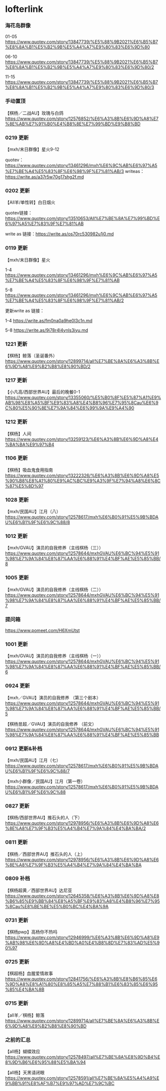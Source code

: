 # lofterlink

### 海花岛群像
01-05 https://www.quotev.com/story/13847739/%E5%88%9B2021%E6%B5%B7%E8%8A%B1%E5%B2%9B%E5%A4%A7%E9%80%83%E6%9D%80

06-10 https://www.quotev.com/story/13847739/%E5%88%9B2021%E6%B5%B7%E8%8A%B1%E5%B2%9B%E5%A4%A7%E9%80%83%E6%9D%80/2

11-15 https://www.quotev.com/story/13847739/%E5%88%9B2021%E6%B5%B7%E8%8A%B1%E5%B2%9B%E5%A4%A7%E9%80%83%E6%9D%80/3

### 手动置顶
【棋杨／二战AU】玫瑰与白鸽
https://www.quotev.com/story/12576852/%E6%A3%8B%E6%9D%A8%E7%8E%AB%E7%91%B0%E4%B8%8E%E7%99%BD%E9%B8%BD

### 0219 更新
【mxh/末日群像】星火9-12

quotev：https://www.quotev.com/story/13461296/mxh%E6%9C%AB%E6%97%A5%E7%BE%A4%E5%83%8F%E6%98%9F%E7%81%AB/3
writeas：https://write.as/a37r5w70g17shg2f.md

### 0202 更新
【All羊/单性转】白日烟火

quotev链接：https://www.quotev.com/story/13510653/All%E7%BE%8A%E7%99%BD%E6%97%A5%E7%83%9F%E7%81%AB

write as 链接：https://write.as/os70rc530982u1j0.md

### 0119 更新
【mxh/末日群像】星火 

1-4 https://www.quotev.com/story/13461296/mxh%E6%9C%AB%E6%97%A5%E7%BE%A4%E5%83%8F%E6%98%9F%E7%81%AB

5-8 https://www.quotev.com/story/13461296/mxh%E6%9C%AB%E6%97%A5%E7%BE%A4%E5%83%8F%E6%98%9F%E7%81%AB/2

更新write as 链接：

1-4 https://write.as/fm0na0a9he0l3c1n.md

5-8 https://write.as/9i78r4l4ynls3iyu.md

### 1221 更新
【棋杨】鲸落（圣诞番外）
https://www.quotev.com/story/12899714/all%E7%BE%8A%E6%A3%8B%E6%9D%A8%E9%B2%B8%E8%90%BD/2

### 1217 更新
【小凡高/西部世界AU】最后的晚餐0-1
https://www.quotev.com/story/13355060/%E5%B0%8F%E5%87%A1%E9%AB%98%E8%A5%BF%E9%83%A8%E4%B8%96%E7%95%8Cau%E6%9C%80%E5%90%8E%E7%9A%84%E6%99%9A%E9%A4%90

### 1212 更新
【棋杨】人间
https://www.quotev.com/story/13259123/%E6%A3%8B%E6%9D%A8%E4%BA%BA%E9%97%B4

### 1106 更新
【棋杨】吸血鬼食用指南
https://www.quotev.com/story/13222326/%E6%A3%8B%E6%9D%A8%E5%90%B8%E8%A1%80%E9%AC%BC%E9%A3%9F%E7%94%A8%E6%8C%87%E5%8D%97

### 1028 更新
【mxh/民国AU】江月（八）
https://www.quotev.com/story/12578617/mxh%E6%B0%91%E5%9B%BDAU%E6%B1%9F%E6%9C%88/8

### 1012 更新
【mxh/GVAU】演员的自我修养（主线棋杨（三））
https://www.quotev.com/story/12578644/mxhGVAU%E6%BC%94%E5%91%98%E7%9A%84%E8%87%AA%E6%88%91%E4%BF%AE%E5%85%BB/8

### 1005 更新
【mxh/GVAU】演员的自我修养（主线棋杨（二））
https://www.quotev.com/story/12578644/mxhGVAU%E6%BC%94%E5%91%98%E7%9A%84%E8%87%AA%E6%88%91%E4%BF%AE%E5%85%BB/7

### 提问箱 
https://www.pomeet.com/H6XmUtst 

### 1001 更新
【mxh/GVAU】演员的自我修养（主线棋杨（一））
https://www.quotev.com/story/12578644/mxhGVAU%E6%BC%94%E5%91%98%E7%9A%84%E8%87%AA%E6%88%91%E4%BF%AE%E5%85%BB/6

### 0924 更新
【mxh／GVAU】演员的自我修养 （第三个剧本）
https://www.quotev.com/story/12578644/mxhGVAU%E6%BC%94%E5%91%98%E7%9A%84%E8%87%AA%E6%88%91%E4%BF%AE%E5%85%BB/5

【棋杨昱超／GVAU】演员的自我修养 （前文）
https://www.quotev.com/story/12578644/mxhGVAU%E6%BC%94%E5%91%98%E7%9A%84%E8%87%AA%E6%88%91%E4%BF%AE%E5%85%BB

### 0912 更新&补档
【mxh/民国AU】江月（七）
https://www.quotev.com/story/12578617/mxh%E6%B0%91%E5%9B%BDAU%E6%B1%9F%E6%9C%88/7

【mxh小群像／民国AU】江月（第一卷）
https://www.quotev.com/story/12578617/mxh%E6%B0%91%E5%9B%BDAU%E6%B1%9F%E6%9C%88


### 0827 更新
【棋杨/西部世界AU】推石头的人（下）
https://www.quotev.com/story/12978956/%E6%A3%8B%E6%9D%A8%E6%8E%A8%E7%9F%B3%E5%A4%B4%E7%9A%84%E4%BA%BA/2


### 0811 更新
【棋杨／西部世界AU】推石头的人（上）
https://www.quotev.com/story/12978956/%E6%A3%8B%E6%9D%A8%E6%8E%A8%E7%9F%B3%E5%A4%B4%E7%9A%84%E4%BA%BA


### 0809 补档
【棋杨超黄／西部世界AU】达尼亚
https://www.quotev.com/story/12645358/%E6%A3%8B%E6%9D%A8%E8%B6%85%E9%BB%84%E8%A5%BF%E9%83%A8%E4%B8%96%E7%95%8Cau%E8%BE%BE%E5%B0%BC%E4%BA%9A


### 0731 更新
【棋杨pwp】高杨你不热吗
https://www.quotev.com/story/12946999/%E6%A3%8B%E6%9D%A8%E9%AB%98%E6%9D%A8%E4%BD%A0%E4%B8%8D%E7%83%AD%E5%90%97


### 0725 更新
【棋超杨】血腥爱情故事
https://www.quotev.com/story/12841756/%E6%A3%8B%E8%B6%85%E6%9D%A8%E8%A1%80%E8%85%A5%E7%88%B1%E6%83%85%E6%95%85%E4%BA%8B


### 0715 更新
【all羊／棋杨】鲸落
https://www.quotev.com/story/12899714/all%E7%BE%8A%E6%A3%8B%E6%9D%A8%E9%B2%B8%E8%90%BD


### 之前的汇总

 
【all杨】蝴蝶效应
https://www.quotev.com/story/12578497/all%E7%BE%8A%E8%9D%B4%E8%9D%B6%E6%95%88%E5%BA%94

 
【all杨】天黑请闭眼
https://www.quotev.com/story/12578591/all%E7%BE%8A%E5%A4%A9%E9%BB%91%E8%AF%B7%E9%97%AD%E7%9C%BC


